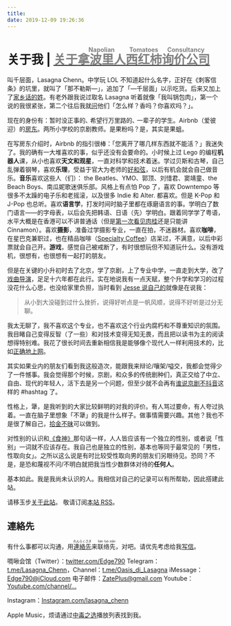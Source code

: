 ```yaml
---
title: 
date: 2019-12-09 19:26:36
---
```


# 关于我 | [<font color=#808080>关于<ruby>拿波里人<rt>Napolian</rt>西红柿<rt>Tomatoes</rt>询价公司<rt>Consultancy</rt></ruby></font>](/../about/site)



叫千层面，Lasagna Chenn。中学玩 LOL 不知道起什么名字，正好在《刺客信条》的坑里，就叫了「那不勒斯—」，追加了「—千层面」以示吃货。后来又加上了[家乡话的姓](https://t.me/oasis_di_lasagna/76)。有老外跟我说过取名 Lasagna 听着就像「我叫锅包肉」，第一个说的我很紧张，第二个往后我就[问](https://t.me/oasis_di_lasagna/627)他们「怎么样？香吗？你喜欢吗？」。

现在的身份有：暂时没正事的､ 希望行万里路的､ 一辈子的学生。Airbnb（爱彼迎）的[房东](https://www.airbnb.cn/users/show/119075605)。两所小学校的京剧教师。是果粉吗？是，其实是果蛆。

在写房东介绍时，Airbnb 的指引很棒：「您离开了哪几样东西就不能活？」我迷失了。我的确有一大堆喜欢的事，似乎还没有会要命的。小时候上过 Lego 的编程**机器人**课，从小也喜欢**天文和观星**，一直对科学和技术着迷。学过贝斯和古琴，自己乱弹着钢琴，喜欢**乐理**，受益于官大为老师的[好和弦](https://www.youtube.com/channel/UCVXstWyJeO6No3jYELxYrjg)，以后有机会就会自己做音乐。**音乐**喜欢这些人（们）： the Beatles、YMO、郭顶、刘惜君、窦靖童、the Beach Boys、南瓜妮歌迷俱乐部。风格上有点怕 Pop 了，喜欢 Downtempo 等很多不太躁的电子乐和老摇滚，以及很多 Indie 和 Alter. 都喜欢。但是 K-Pop 和 J-Pop 也总听。喜欢**语言学**，打发时间时脑子里都在琢磨语言的事。学明白了数门语言——的字母表，以后会先把韩语、日语（先）学明白。跟着同学学了粤语，水平大概是在香港可以不讲普通话（但是[第一次看见肉桂](https://twitter.com/Edge790/status/1071687785747103744?s=20)还是只能讲 Cinnamon）。喜欢**摄影**，准备过学摄影专业，一直在拍，不迷器材。喜欢**咖啡**，在星巴克兼职过，也在精品咖啡（[Specialty Coffee](https://sca.coffee/research/what-is-specialty-coffee)）店呆过，不满意，以后中彩票就会自己开。**游戏**，感觉自己被戒断了，有时很想玩但不知道玩什么。没有游戏机，很想有，也很想有一起打的朋友。

但是在关键的小升初时去了北京，学了京剧，上了专业中学，一直走到大学，改了[戏曲导演](http://www.nacta.edu.cn/zzjg/dyx/zysz12/index.htm)，足足十六年都在此行。实在地说我有一点天赋，整个升学和学习的过程没花什么心思，也没给家里负担，当时看到 [Jesse 说自己的](https://jesor.me/aboutme/)就像是在说我：

> 从小到大没碰到过什么挫折，说得好听点是一帆风顺，说得不好听是过分无聊。

我太无聊了，我不喜欢这个专业，也不喜欢这个行业内腐朽和不尊重知识的氛围。我目睹自己变得反智（了一些）和对技术变得无知无畏，而且把以读书为主的阅读想得特别难。我花了很长时间去重新相信我是能够像个现代人一样利用技术的，比如[正确地上网](https://www.baidu.com/s?ie=utf-8&f=8&rsv_bp=1&rsv_idx=1&tn=baidu&wd=科学上网&oq=%25E7%25A7%2591%25E5%25AD%25A6%25E4%25B8%258A%25E7%25BD%2591&rsv_pq=c37684270012445d&rsv_t=c3daSLIm1yOxmh%2FrVSwDYhP%2FVWqU%2B5uEv2efumaJnHGSKgtc65h2Ik2nxu4&rqlang=cn&rsv_enter=0&rsv_dl=tb)。

其实如果业内的朋友们看到我这般造次，能跟我来辩论/嚷架/嗌交，我都会觉得少了一件憾事。我会觉得那个时候，京剧，和众多的传统剧种们，真正交给了中立、自由、现代的年轻人，活下去是另一个问题，但至少就不会再有[谁说京剧不抖音](https://v.douyin.com/XEpbY8/)这样的 #hashtag 了。

性格上，犟，是我听到的大家比较鲜明的对我的评价。有人骂过要命，有人夸过执着。一直在脑子里想象「不犟」的我是什么样子。做事情需要兴趣。其他？我也不是很了解自己，[拾金不昧](https://twitter.com/edge790/status/1101302038380470272?s=21)可以做到。

对性别的认识和[《食神》](https://movie.douban.com/review/7190801/)那句话一样，人人皆应该有一个独立的性别，或者说「性别」一词就不应该存在。我自己也是独立的性别，基本也等同于最常见的「男性，性取向女」。之所以这么说是有时比较受性取向男的朋友们另眼待见。恐同？不是，是恐和蔑视不问/不明白就把我当性少数群体对待的**任何人**。

基本如此。我是我尚未认识的人。我相信对自己的记录可以有所帮助，因此搭建此站。

请移玉步[关于此站](/../about/site)。 敬请订阅[本站 RSS](/../rss2.xml)。

## 連絡先

有什么事都可以沟通，用[<ruby>連<rt>れん</rt>絡<rt>らく</rt>先<rt>さき</rt></ruby>](https://zhidao.baidu.com/question/197290105.html)来<ruby>联<rt>lián</rt>络<rt>luò</rt>先<rt>xiān</rt></ruby>，对吧。请优先考虑给我[写信](zateplus@gmail.com)。

啁啾会馆（Twitter）：[twitter.com/Edge790](https://twitter.com/Edge790)
Telegram：[t.me/Lasagna_Chenn](https://t.me/Lasagna_Chenn)，Channel：[t.me/Oasis_di_Lasagna](https://t.me/oasis_di_lasagna)
iMessage：Edge790@iCloud.com
电子邮件：ZatePlus@gmail.com
Youtube：[Youtube.com/channel/...](https://www.youtube.com/channel/UC3t_4mmq21QyytrFKwoUuFg)

Instagram：[Instagram.com/lasagna_chenn](https://www.instagram.com/lasagna_chenn)

Apple Music，烦请通过[中毒之选](https://music.apple.com/us/playlist/poison-choice/pl.u-MDAWvVDt4dlmPK)播放列表找到我。